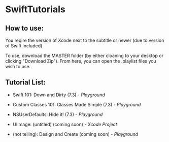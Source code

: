# SwiftTutorials

## How to use:

You reqire the version of Xcode next to the subtitle or newer (due to version of Swift included)

To use, download the MASTER folder (by either cloaning to your desktop or clicking "Download Zip").
From here, you can open the .playlist files you wish to use.

## Tutorial List:

- Swift 101:                Down and Dirty (7.3) - *Playground*

- Custom Classes 101:       Classes Made Simple (7.3) - *Playground*

- NSUserDefaults:           Hide it! (7.3) - *Playground*

- UIImage:                  (untitled) (coming soon) - *Xcode Project*

- (not telling):            Design and Create (coming soon) - *Playground*